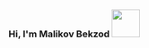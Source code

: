 ### Hi, I'm Malikov Bekzod <img src="https://media2.giphy.com/media/w1OBpBd7kJqHrJnJ13/giphy_s.gif?cid=ecf05e47ba3876qabnni0wsr6y93oby4ipf2pr6puj3gvu5f&rid=giphy_s.gif&ct=s" width="50">

